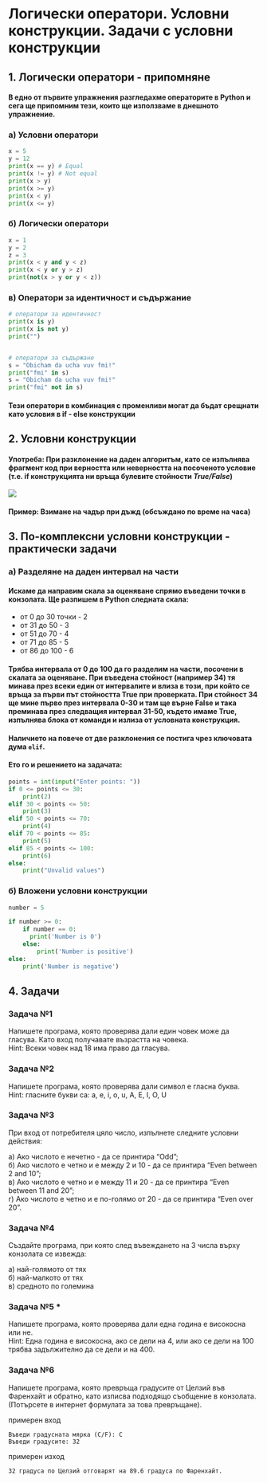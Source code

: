 # Логически оператори. Условни конструкции. Задачи с условни конструкции

## 1. Логически оператори - припомняне

#### В едно от първите упражнения разгледахме операторите в Python и сега ще припомним тези, които ще използваме в днешното упражнение.

### a) Условни оператори

```py
x = 5
y = 12
print(x == y) # Equal
print(x != y) # Not equal
print(x > y)
print(x >= y)
print(x < y)
print(x <= y)
```

### б) Логически оператори
```py
x = 1
y = 2
z = 3
print(x < y and y < z)
print(x < y or y > z)
print(not(x > y or y < z))
```

### в) Оператори за идентичност и съдържание
```py
# оператори за идентичност
print(x is y)
print(x is not y)
print("")


# оператори за съдържане
s = "Obicham da ucha vuv fmi!"
print("fmi" in s)
s = "Obicham da ucha vuv fmi!"
print("fmi" not in s)
```

#### Тези оператори в комбинация с променливи могат да бъдат срещнати като условия в if - else конструкции

## 2. Условни конструкции 

#### Употреба: При разклонение на даден алгоритъм, като се изпълнява фрагмент код при верността или неверността на посоченото условие (т.е. if конструкцията ни връща булевите стойности _**True/False**_)

<img src="https://python-tricks.com/wp-content/uploads/2019/07/Conditional-Statements.jpg">

#### Пример: Взимане на чадър при дъжд (обсъждано по време на часа)

## 3. По-комплексни условни конструкции - практически задачи
### a) Разделяне на даден интервал на части
#### Искаме да направим скала за оценяване спрямо въведени точки в конзолата. Ще разпишем в Python следната скала:
* от 0 до 30 точки - 2
* от 31 до 50 - 3
* от 51 до 70 - 4
* от 71 до 85 - 5
* от 86 до 100 - 6

#### Трябва интервала от 0 до 100 да го разделим на части, посочени в скалата за оценяване. При въведена стойност (например 34) тя минава през всеки един от интервалите и влиза в този, при който се връща за първи път стойността True при проверката. При стойност 34 ще мине първо през интервала 0-30 и там ще върне False и така преминава през следващия интервал 31-50, където имаме True, изпълнява блока от команди и излиза от условната конструкция.
#### Наличието на повече от две разклонения се постига чрез ключовата дума ```elif```.

#### Ето го и решението на задачата:
```py
points = int(input("Enter points: "))
if 0 <= points <= 30:
    print(2)
elif 30 < points <= 50:
    print(3)
elif 50 < points <= 70:
    print(4)
elif 70 < points <= 85:
    print(5)
elif 85 < points <= 100:
    print(6)
else:
    print("Unvalid values")
```

### б) Вложени условни конструкции
```py
number = 5

if number >= 0:
    if number == 0:
      print('Number is 0')
    else:
        print('Number is positive')
else:
    print('Number is negative')
```

## 4. Задачи

### Задача №1

Напишете програма, която проверява дали един човек може да гласува. 
Като вход получавате възрастта на човека. 
<br> Hint: Всеки човек над 18 има право да гласува.

### Задача №2

Напишете програма, която проверява дали символ е гласна буква.
<br> Hint: гласните букви са: a, e, i, o, u, A, E, I, O, U

### Задача №3
При вход от потребителя цяло число, изпълнете следните условни действия:

а) Ако числото е нечетно - да се принтира “Odd”; 
<br> б) Ако числото е четно и е между 2 и 10 - да се принтира “Even between 2 and 10”; 
<br> в) Ако числото е четно и е между 11 и 20 - да се принтира “Even between 11 and 20”;
<br> г) Ако числото е четно и е по-голямо от 20 - да се принтира “Even over 20”.

### Задача №4

Създайте програма, при която след въвеждането на 3 числа върху конзолата се извежда:

а) най-голямото от тях <br>
б) най-малкото от тях <br>
в) средното по големина

### Задача №5 *

Напишете програма, която проверява дали една година е високосна или не.
<br> Hint: Една година е високосна, ако се дели на 4, или ако се дели на 100 трябва задължително да се дели и на 400.

### Задача №6

Напишете програма, която превръща градусите от Целзий във Фаренхайт и обратно, като изписва подходящо съобщение в конзолата. (Потърсете в интернет формулата за това превръщане).

примерен вход
```
Въведи градусната мярка (C/F): C
Въведи градусите: 32
```

примерен изход
```
32 градуса по Целзий отговарят на 89.6 градуса по Фаренхайт.
```

